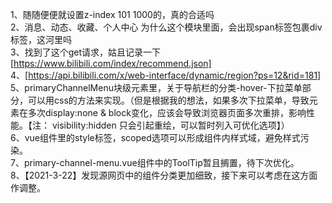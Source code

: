 1、随随便便就设置z-index 101 1000的，真的合适吗  
2、消息、动态、收藏、个人中心 为什么这个模块里面，会出现span标签包裹div标签，这河里吗  
3、找到了这个get请求，姑且记录一下[https://www.bilibili.com/index/recommend.json]  
4、[https://api.bilibili.com/x/web-interface/dynamic/region?ps=12&rid=181]  
5、primaryChannelMenu块级元素里，关于导航栏的分类-hover-下拉菜单部分，可以用css的方法来实现。（但是根据我的想法，如果多次下拉菜单，导致元素在多次display:none & block变化，应该会导致浏览器页面多次重排，影响性能。【注： visibility:hidden 只会引起重绘，可以暂时列入可优化选项】）  
6、vue组件里的style标签，scoped选项可以形成组件内样式域，避免样式污染。  
7、primary-channel-menu.vue组件中的ToolTip暂且搁置，待下次优化。  
8、【2021-3-22】发现源网页中的组件分类更加细致，接下来可以考虑在这方面作调整。
